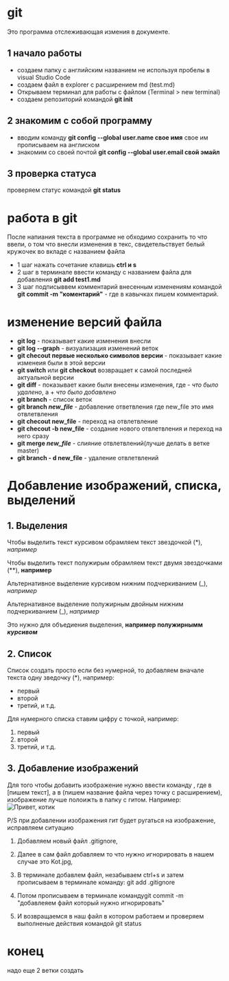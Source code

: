 # git

Это программа отслеживающая измения в документе.

## 1 начало работы
* создаем папку с английским названием не используя пробелы в visual Studio Code 
* создаем файл в explorer с расширением md (test.md)
* Открываем терминал для работы с файлом (Terminal > new terminal)
* создаем репозиторий командой **git init**
## 2 знакомим с собой программу
* вводим команду **git config --global user.name свое имя** свое им прописываем на англиском
* знакомим со своей почтой **git config --global user.email свой эмайл**
## 3 проверка статуса 
проверяем статус командой **git status**

# работа в git
После напиания текста в программе не обходимо сохранить то что ввели, о том что внесли изменения в текс, свидетельствует белый кружочек во вкладе с названием файла 
* 1 шаг
нажать сочетание клавишь **ctrl и s**
* 2 шаг
в терминале ввести команду с названием файла для добавления **git add test1.md**
* 3 шаг
подписыввем комментарий внесенным изменениям командой
**git commit -m "коментарий"** - где в кавычках пишем комментарий.

# изменение версий файла
* **git log** - показывает какие изменения внесли
* **git log --graph** - визуализация изменений веток
* **git checout первые несколько символов версии** - показывает какие изменеия были в этой версии
* **git switch** или **git checkout** возвращает к самой последней актуальной версии
* **git diff** - показывает какие были внесены изменения, где - *что было удалено*, а + *что было добавлено*
* **git branch** - список веток
* **git branch _new_file_** - добавление ответвления где new_file это имя отвлетвления
* **git checout new_file** - переход на отвлетвление
* **git checout -b new_file** - создание нового отвлетвления и переход на него сразу
* **git merge _new_file_**  - слияние отвлетвлений(лучше делать в ветке master)
* **git branch - d new_file** - удаление отвлетвлений

# Добавление изображений, списка, выделений

## 1. Выделения

Чтобы выделить текст курсивом обрамляем текст звездочкой (*), *например*

Чтобы выделить текст полужирым обрамляем текст двумя звездочками (**), **например**

Альтернативное выделение курсивом нижним подчеркиванием (_), _например_

Альтернативное выделение полужирным двойным нижним подчеркиванием (_), _например_

Это нужно для объедиения выделения, __например полужирнымм *курсивом*__

## 2. Список

Список создать просто если без нумерной, то добавляем вначале текста одну зведочку (*), например:
* первый 
* второй
* третий, и т.д.

Для нумерного списка ставим цифру с точкой, например:
1. первый
2. второй
3. третий, и т.д.

## 3. Добавление изображений

Для того чтобы добавить изображение нужно ввести команду ![](), где в [пишем текст], а в (пишем название файла через точку с расширением), изображение лучше полоижть в папку с гитом. Например:
![Привет, котик](Kot.jpg)

P/S при добавлении изображения гит будет ругаться на изображение, исправляем ситуацию 
1. Добавляем новый файл .gitignore, 
2. Далее в сам файл добавляем то что нужно игнорировать в нашем случае это Kot.jpg, 

3. В терминале добавлем файл, незабываем ctrl+s
и затем прописываем в терминале команду:
 git add .gitignore

4. Потом прописываем в терминале командуgit commit -m "добавлеяем файл который нужно игнорировать"

5. И  возвращаемся в наш файл в котором работаем и проверяем выполненые действия командой git status

# конец 

надо еще 2 ветки создать